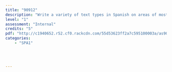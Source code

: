 ```yaml
---
title: "90912"
description: "Write a variety of text types in Spanish on areas of most immediate relevance"
level: "1"
assessment: "Internal"
credits: "5"
pdf: "http://c1940652.r52.cf0.rackcdn.com/55d53623ff2a7c595100003a/as90912.pdf"
categories:
    - "SPA1"
    
    
    
    
---
```

